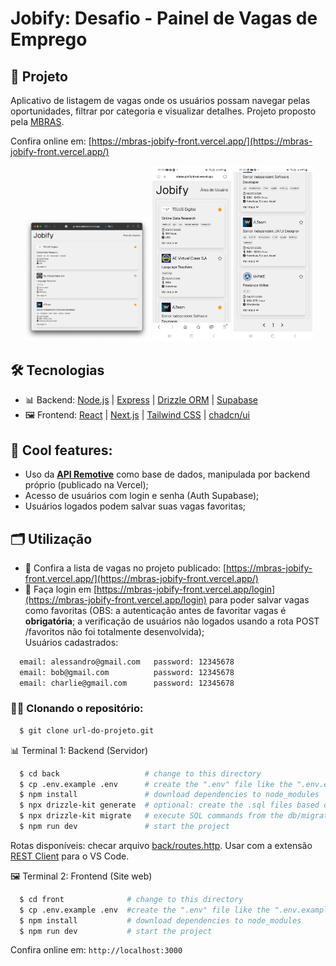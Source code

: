 # Jobify: Desafio - Painel de Vagas de Emprego

## 🚀 Projeto
Aplicativo de listagem de vagas onde os usuários possam navegar pelas oportunidades, filtrar por categoria e visualizar detalhes. Projeto proposto pela [MBRAS](https://www.mbras.com.br).

Confira online em: [https://mbras-jobify-front.vercel.app/](https://mbras-jobify-front.vercel.app/)

<div align="center">
  <img 
    width="40%" alt="print-1" title="print-1" 
    src="github_assets/print-1.png"
  />
  <img 
    width="25%" alt="print-2" title="print-2" 
    src="github_assets/print-2.jpg"
  />
   <img 
    width="25%" alt="print-3" title="print-3" 
    src="github_assets/print-3.jpg"
  />
</div>

## 🛠️ Tecnologias
- 📊 Backend: [Node.js](https://nodejs.org/en/) | [Express](https://expressjs.com) | [Drizzle ORM](https://orm.drizzle.team) | [Supabase](https://supabase.com)
- 🖼️ Frontend: [React](https://pt-br.reactjs.org) | [Next.js](https://nextjs.org) | [Tailwind CSS](https://tailwindcss.com) | [chadcn/ui](https://ui.shadcn.com)

## 🧊 Cool features:
- Uso da **[API Remotive](https://remotive.io/api-documentation)** como base de dados, manipulada por backend próprio (publicado na Vercel);
- Acesso de usuários com login e senha (Auth Supabase);
- Usuários logados podem salvar suas vagas favoritas;

## 🗂️ Utilização

- 📌 Confira a lista de vagas no projeto publicado: [https://mbras-jobify-front.vercel.app/](https://mbras-jobify-front.vercel.app/)
- 📌 Faça login em [https://mbras-jobify-front.vercel.app/login](https://mbras-jobify-front.vercel.app/login) para poder salvar vagas como favoritas (OBS: a autenticação antes de favoritar vagas é **obrigatória**; a verificação de usuários não logados usando a rota POST /favoritos não foi totalmente desenvolvida);</br>
Usuários cadastrados:
```bash
  email: alessandro@gmail.com   password: 12345678
  email: bob@gmail.com          password: 12345678
  email: charlie@gmail.com      password: 12345678
```

### 🐑🐑 Clonando o repositório:

```bash
  $ git clone url-do-projeto.git
```

📊 Terminal 1: Backend (Servidor)
```bash
  $ cd back                   # change to this directory
  $ cp .env.example .env      # create the ".env" file like the ".env.example" file
  $ npm install               # download dependencies to node_modules
  $ npx drizzle-kit generate  # optional: create the .sql files based on the db schema
  $ npx drizzle-kit migrate   # execute SQL commands from the db/migrations files
  $ npm run dev               # start the project
```

Rotas disponíveis: checar arquivo [back/routes.http](https://github.com/Alessandro1918/mbras-jobify-challenge/blob/main/back/routes.http). Usar com a extensão [REST Client](https://marketplace.visualstudio.com/items?itemName=humao.rest-client) para o VS Code.

🖼️ Terminal 2: Frontend (Site web)
```bash
  $ cd front              # change to this directory
  $ cp .env.example .env  #create the ".env" file like the ".env.example" file
  $ npm install           # download dependencies to node_modules
  $ npm run dev           # start the project
```

Confira online em: <code>http://localhost:3000</code>
